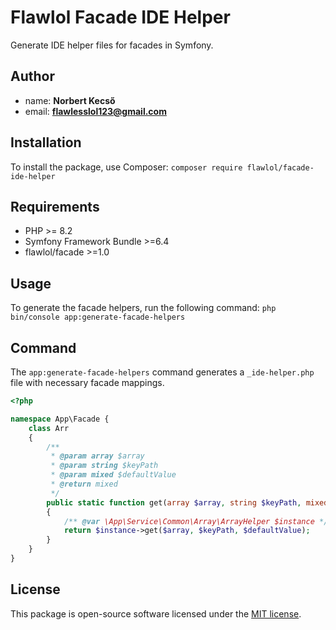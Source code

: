 # Flawlol Facade IDE Helper 
Generate IDE helper files for facades in Symfony.

## Author
- name: **Norbert Kecső**
- email: **flawlesslol123@gmail.com**


## Installation
To install the package, use Composer:
```composer require flawlol/facade-ide-helper```

## Requirements
* PHP >= 8.2
* Symfony Framework Bundle >=6.4
* flawlol/facade >=1.0

## Usage
To generate the facade helpers, run the following command:
```php bin/console app:generate-facade-helpers```

## Command
The `app:generate-facade-helpers` command generates a `_ide-helper.php` file with necessary
facade mappings.


```php
<?php

namespace App\Facade {
    class Arr
    {
        /**
         * @param array $array
         * @param string $keyPath
         * @param mixed $defaultValue
         * @return mixed
         */
        public static function get(array $array, string $keyPath, mixed $defaultValue = NULL): mixed
        {
            /** @var \App\Service\Common\Array\ArrayHelper $instance */
            return $instance->get($array, $keyPath, $defaultValue);
        }
    }
}
```

## License
This package is open-source software licensed under the [MIT license](https://opensource.org/licenses/MIT).